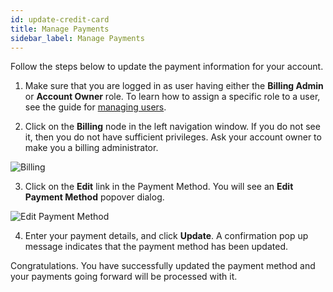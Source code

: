 ```yaml
---
id: update-credit-card
title: Manage Payments
sidebar_label: Manage Payments
---
```


Follow the steps below to update the payment information for your account.

1. Make sure that you are logged in as user having either the **Billing Admin**
   or **Account Owner** role. To learn how to assign a specific role to a user,
   see the guide for [managing users](manage-user).

2. Click on the **Billing** node in the left navigation window. If you do not
   see it, then you do not have sufficient privileges. Ask your account owner
   to make you a billing administrator.

  ![Billing](/img/billing_main_page.png)

3. Click on the **Edit** link in the Payment Method. You will see an
   **Edit Payment Method** popover dialog. 

  ![Edit Payment Method](/img/edit_payment_method.png)

4. Enter your payment details, and click **Update**. A confirmation pop up
   message indicates that the payment method has been updated. 

Congratulations. You have successfully updated the payment method and your 
payments going forward will be processed with it.
